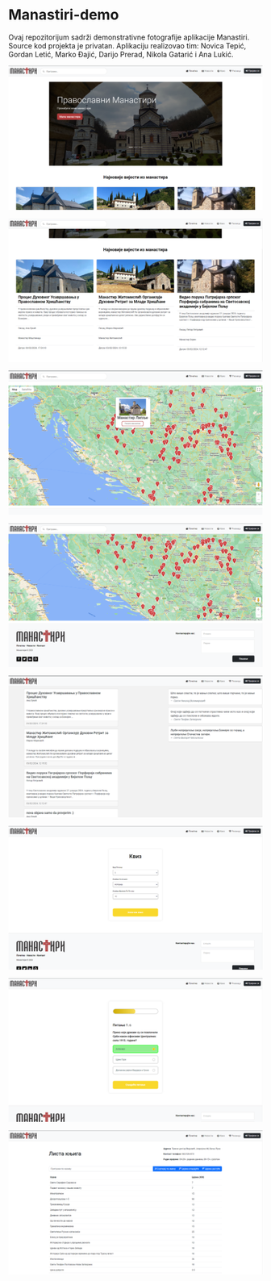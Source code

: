 # Manastiri-demo

Ovaj repozitorijum sadrži demonstrativne fotografije aplikacije Manastiri.
Source kod projekta je privatan.
Aplikaciju realizovao tim: Novica Tepić, Gordan Letić, Marko Đajić, Darijo Prerad, Nikola Gatarić i Ana Lukić.

![](https://github.com/Djed01/Manastiri-demo/blob/main/Demo/Screenshot_1.png)

![](https://github.com/Djed01/Manastiri-demo/blob/main/Demo/Screenshot_2.png)

![](https://github.com/Djed01/Manastiri-demo/blob/main/Demo/Screenshot_3.png)

![](https://github.com/Djed01/Manastiri-demo/blob/main/Demo/Screenshot_4.png)

![](https://github.com/Djed01/Manastiri-demo/blob/main/Demo/Screenshot_5.png)

![](https://github.com/Djed01/Manastiri-demo/blob/main/Demo/Screenshot_6.png)

![](https://github.com/Djed01/Manastiri-demo/blob/main/Demo/Screenshot_7.png)

![](https://github.com/Djed01/Manastiri-demo/blob/main/Demo/Screenshot_8.png)
